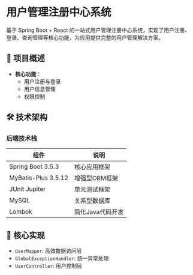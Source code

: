 # 用户管理注册中心系统

基于 Spring Boot + React 的一站式用户管理注册中心系统，实现了用户注册、登录、查询管理等核心功能，为应用提供完整的用户管理解决方案。

## 📌 项目概述

- **核心功能**：
    - 用户注册与登录
    - 用户信息管理
    - 权限控制

[//]: # (    - 数据查询与筛选)

## 🛠 技术架构

### 后端技术栈
| 组件                  | 说明                          |
|---------------------|-------------------------------|
| Spring Boot 3.5.3   | 核心应用框架                  |
| MyBatis-Plus 3.5.12 | 增强型ORM框架                 |
| JUnit Jupiter       | 单元测试框架                  |
| MySQL               | 关系型数据库                  |
| Lombok              | 简化Java代码开发              |

## 🚀 核心实现

- `UserMapper`: 高效数据访问层
- `GlobalExceptionHandler`: 统一异常处理
- `UserController`: 用户控制层